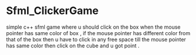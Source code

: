 # Sfml_ClickerGame

simple c++ sfml game where u should click on the box when the mouse pointer has same color of box , if the mouse pointer has different color from that of the box then u have to click in any free space till the mouse pointer has same color then click on the cube and u got point .
